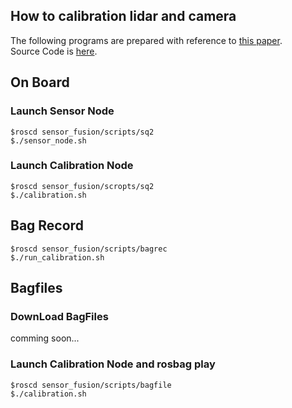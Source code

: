 ## How to calibration lidar and camera
The following programs are prepared with reference to [this paper](https://arxiv.org/pdf/1705.04085.pdf).  
Source Code is [here](http://wiki.ros.org/velo2cam_calibration).

## On Board

### Launch Sensor Node
```
$roscd sensor_fusion/scripts/sq2
$./sensor_node.sh
```

### Launch Calibration Node
```
$roscd sensor_fusion/scropts/sq2
$./calibration.sh
```

## Bag Record
```
$roscd sensor_fusion/scripts/bagrec
$./run_calibration.sh
```

## Bagfiles

### DownLoad BagFiles
comming soon...

### Launch Calibration Node and rosbag play
```
$roscd sensor_fusion/scripts/bagfile
$./calibration.sh
```

